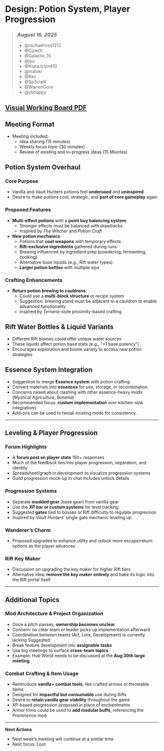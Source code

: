 # Design: Potion System, Player Progression

> ### _August 16, 2025_
> - @rachaelrose1212
> - @Cjzech
> - @Galactic_15
> - @jyu
> - @KiaraJclyn410
> - @maloki
> - @Rev
> - @Sp3cialK
> - @WarrenGore
> - @ybhappy

## [Visual Working Board PDF](/other-files/meeting-notes/Visual-Working-Board-8-16-25.pdf)

## Meeting Format
- Meeting included:
  - Idea sharing (15 minutes)
  - Weekly focus topic (30 minutes)
  - Review of existing and in-progress ideas (15 Miuntes)

## Potion System Overhaul

### Core Purpose
- Vanilla and Vault Hunters potions feel **underused** and **uninspired**
- Desire to make potions cool, strategic, and **part of core gameplay** again

### Proposed Features
- **Multi-effect potions** with a **point buy balancing system**:
  - Stronger effects must be balanced with drawbacks
  - Inspired by *The Witcher* and *Potion Craft*
- **New potion mechanics**:
  - Potions that **coat weapons** with temporary effects
  - **Rift-exclusive ingredients** gathered during runs
  - Brewing influenced by ingredient prep (powdering, fermenting, cooking)
  - Alternative base liquids (e.g., Rift water types)
  - **Larger potion bottles** with multiple sips

### Crafting Enhancements
- **Return potion brewing to cauldrons**:
  - Could use a **multi-block structure** or recipe system
  - Suggestion: brewing stand must be adjacent to a cauldron to enable advanced functionality
  - Inspired by *Terraria*-style proximity-based crafting

## Rift Water Bottles & Liquid Variants
- Different Rift biomes could offer unique water sources
- These liquids affect potion base stats (e.g., "+1 base potency")
- Encourages exploration and biome variety to access new potion strategies

## Essence System Integration
- Suggestion to merge **Essence system** with potion crafting
- Convert materials into **essences** for use, storage, or recombination
- Concerns raised about clashing with other essence-heavy mods (*Mystical Agriculture*, *Botania*)
- Recommended focus: **custom implementation** over kitchen-sink integrations
- Add-ons can be used to tweak existing mods for consistency.

---

## Leveling & Player Progression

### Forum Highlights
- A **forum post on player stats** 150+ responses
- Much of the feedback ties into player progression, separation, and identity
- Spreadsheet/graph in development to visualize progression systems
- Guild progression mock-up in chat includes unlock details

### Progression Systems
- Separate **modded gear** (base gear) from vanilla gear
- Use the **XP bar or custom systems** for level tracking
- Suggested **gates** tied to bosses or Rift difficulty to regulate progression
- Inspired by *Vault Hunters*’ single gate mechanic leveling up

### Wanderer’s Charm
- Proposed upgrades to enhance utility and unlock more escape/return options as the player advances

### Rift Key Maker
- Discussion on upgrading the key maker for higher Rift tiers
- Alternative idea: **remove the key maker entirely** and bake its logic into the Rift portal itself

---

## Additional Topics

### Mod Architecture & Project Organization
- Once a pitch passes, **ownership becomes unclear**
- Concern: no clear team or leader picks up implementation afterward
- Coordination between teams (Art, Lore, Development) is currently lacking
Suggested:
- Break feature development into **assignable tasks**
- Use big meetings to surface **cross-team topics**
- Example: Hub World needs to be discussed at the **Aug 30th large meeting**

### Combat Crafting & Item Usage
- Reintroduce **vanilla+ combat tools**, like crafted arrows or throwable items
- Designed for **impactful but consumable** use during Rifts
- Desire to **retain vanilla gear viability** throughout the game
- XP-based progression proposed in place of enchantments
- Armor trims could be used to **add modular buffs**, referencing the *Prominence* mod

---

**Next Actions**
- Next week’s meeting will continue at a similar time
- Next focus: Loot